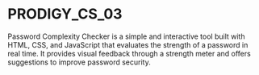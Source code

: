 # PRODIGY_CS_03
Password Complexity Checker is a simple and interactive tool built with HTML, CSS, and JavaScript that evaluates the strength of a password in real time. It provides visual feedback through a strength meter and offers suggestions to improve password security.
